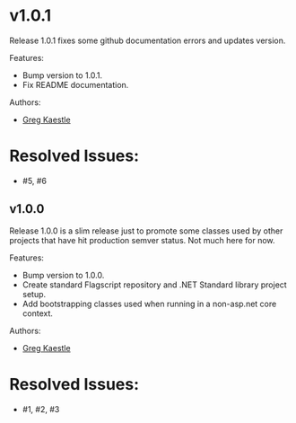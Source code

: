 # v1.0.1  

Release 1.0.1 fixes some github documentation errors and updates version.  

Features:  
* Bump version to 1.0.1.  
* Fix README documentation.  

Authors:  
* [Greg Kaestle](mailto:flagscript@gmail.com)  

# Resolved Issues:  
* #5, #6  

## v1.0.0  

Release 1.0.0 is a slim release just to promote some classes used by other projects that have hit production semver status. Not much here for now.     

Features:  
* Bump version to 1.0.0.  
* Create standard Flagscript repository and .NET Standard library project setup.  
* Add bootstrapping classes used when running in a non-asp.net core context.  

Authors: 
* [Greg Kaestle](mailto:flagscript@gmail.com)  

# Resolved Issues:    
* #1, #2, #3  
